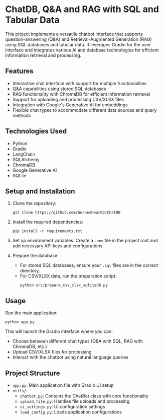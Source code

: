 # ChatDB, Q&A and RAG with SQL and Tabular Data

This project implements a versatile chatbot interface that supports question-answering (Q&A) and Retrieval-Augmented Generation (RAG) using SQL databases and tabular data. It leverages Gradio for the user interface and integrates various AI and database technologies for efficient information retrieval and processing.

## Features

- Interactive chat interface with support for multiple functionalities
- Q&A capabilities using stored SQL databases
- RAG functionality with ChromaDB for efficient information retrieval
- Support for uploading and processing CSV/XLSX files
- Integration with Google's Generative AI for embeddings
- Flexible chat types to accommodate different data sources and query methods

## Technologies Used

- Python
- Gradio
- LangChain
- SQLAlchemy
- ChromaDB
- Google Generative AI
- SQLite

## Setup and Installation

1. Clone the repository:
   ```
   git clone https://github.com/Gnaneshwar03/ChatDB
   ```

2. Install the required dependencies:
   ```
   pip install -r requirements.txt
   ```

3. Set up environment variables:
   Create a `.env` file in the project root and add necessary API keys and configurations.

4. Prepare the database:
   - For stored SQL databases, ensure your `.sql` files are in the correct directory.
   - For CSV/XLSX data, run the preparation script:
     ```
     python src/prepare_csv_xlsx_sqlitedb.py
     ```

## Usage

Run the main application:

```
python app.py
```

This will launch the Gradio interface where you can:
- Choose between different chat types (Q&A with SQL, RAG with ChromaDB, etc.)
- Upload CSV/XLSX files for processing
- Interact with the chatbot using natural language queries

## Project Structure

- `app.py`: Main application file with Gradio UI setup
- `utils/`:
  - `chatbot.py`: Contains the ChatBot class with core functionality
  - `upload_file.py`: Handles file uploads and processing
  - `ui_settings.py`: UI configuration settings
  - `load_config.py`: Loads application configurations
